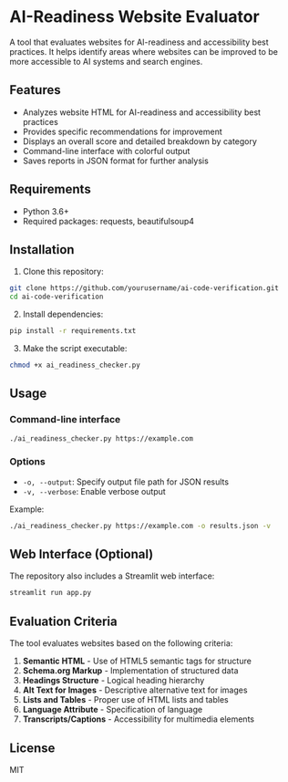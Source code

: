 # AI-Readiness Website Evaluator

A tool that evaluates websites for AI-readiness and accessibility best practices. It helps identify areas where websites can be improved to be more accessible to AI systems and search engines.

## Features

- Analyzes website HTML for AI-readiness and accessibility best practices
- Provides specific recommendations for improvement
- Displays an overall score and detailed breakdown by category
- Command-line interface with colorful output
- Saves reports in JSON format for further analysis

## Requirements

- Python 3.6+
- Required packages: requests, beautifulsoup4

## Installation

1. Clone this repository:
```bash
git clone https://github.com/yourusername/ai-code-verification.git
cd ai-code-verification
```

2. Install dependencies:
```bash
pip install -r requirements.txt
```

3. Make the script executable:
```bash
chmod +x ai_readiness_checker.py
```

## Usage

### Command-line interface

```bash
./ai_readiness_checker.py https://example.com
```

### Options

- `-o, --output`: Specify output file path for JSON results
- `-v, --verbose`: Enable verbose output

Example:
```bash
./ai_readiness_checker.py https://example.com -o results.json -v
```

## Web Interface (Optional)

The repository also includes a Streamlit web interface:

```bash
streamlit run app.py
```

## Evaluation Criteria

The tool evaluates websites based on the following criteria:

1. **Semantic HTML** - Use of HTML5 semantic tags for structure
2. **Schema.org Markup** - Implementation of structured data
3. **Headings Structure** - Logical heading hierarchy
4. **Alt Text for Images** - Descriptive alternative text for images
5. **Lists and Tables** - Proper use of HTML lists and tables
6. **Language Attribute** - Specification of language
7. **Transcripts/Captions** - Accessibility for multimedia elements

## License

MIT